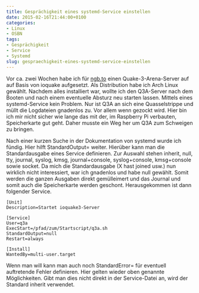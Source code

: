 ```yaml
---
title: Gesprächigkeit eines systemd-Service einstellen
date: 2015-02-16T21:44:00+0100
categories:
- Linux
- OSBN
tags:
- Gesprächigkeit
- Service
- Systemd
slug: gespraechigkeit-eines-systemd-service-einstellen
---
```

Vor ca. zwei Wochen habe ich für [ngb.to](https://ngb.to "ngb.to") einen Quake-3-Arena-Server auf auf Basis von ioquake aufgesetzt. Als Distribution habe ich Arch Linux gewählt. Nachdem alles installiert war, wollte ich den Q3A-Server nach dem Booten und nach einem eventuelle Absturz neu starten lassen. Mittels eines systemd-Service kein Problem. Nur ist Q3A an sich eine Quasselstrippe und müllt die Logdateien gnadenlos zu. Vor allem wenn gezockt wird. Hier bin ich mir nicht sicher wie lange das mit der, im Raspberry Pi verbauten, Speicherkarte gut geht. Daher musste ein Weg her um Q3A zum Schweigen zu bringen.

Nach einer kurzen Suche in der Dokumentation von systemd wurde ich fündig. Hier hilft StandardOutput= weiter. Hierüber kann man die Standardausgabe eines Service definieren. Zur Auswahl stehen inherit, null, tty, journal, syslog, kmsg, journal+console, syslog+console, kmsg+console sowie socket. Da mich die Standardausgabe (X hast joined usw.) nun wirklich nicht interessiert, war ich gnadenlos und habe null gewählt. Somit werden die ganzen Ausgaben direkt gemülleimert und das Journal und somit auch die Speicherkarte werden geschont. Herausgekommen ist dann folgender Service.

<pre class="line-numbers" style="white-space:pre-wrap;">
<code class="language-bash">[Unit]
Description=Startet ioquake3-Server

[Service]
User=q3a
ExecStart=/pfad/zum/Startscript/q3a.sh
StandardOutput=null
Restart=always

[Install]
WantedBy=multi-user.target</code>
</pre>

Wenn man will kann man auch noch StandardError= für eventuell auftretende Fehler definieren. Hier gelten wieder oben genannte Möglichkeiten. Gibt man dies nicht direkt in der Service-Datei an, wird der Standard inherit verwendet.
